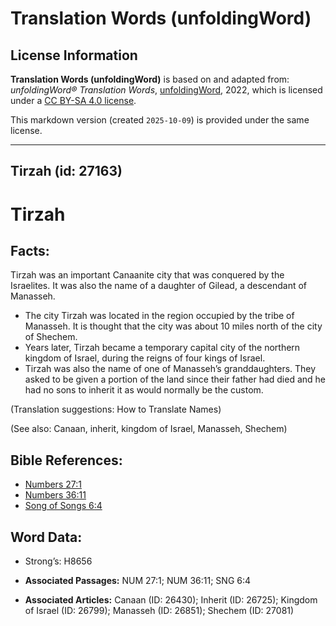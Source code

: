 # Translation Words (unfoldingWord)

## License Information

**Translation Words (unfoldingWord)** is based on and adapted from: _unfoldingWord® Translation Words_, [unfoldingWord](https://unfoldingword.org/utw), 2022, which is licensed under a [CC BY-SA 4.0 license](https://creativecommons.org/licenses/by-sa/4.0/legalcode.en).

This markdown version (created `2025-10-09`) is provided under the same license.



--------------------------------

## Tirzah (id: 27163)

Tirzah
======

Facts:
------

Tirzah was an important Canaanite city that was conquered by the Israelites. It was also the name of a daughter of Gilead, a descendant of Manasseh.

* The city Tirzah was located in the region occupied by the tribe of Manasseh. It is thought that the city was about 10 miles north of the city of Shechem.
* Years later, Tirzah became a temporary capital city of the northern kingdom of Israel, during the reigns of four kings of Israel.
* Tirzah was also the name of one of Manasseh’s granddaughters. They asked to be given a portion of the land since their father had died and he had no sons to inherit it as would normally be the custom.

(Translation suggestions: How to Translate Names)

(See also: Canaan, inherit, kingdom of Israel, Manasseh, Shechem)

Bible References:
-----------------

* [Numbers 27:1](https://ref.ly/Num27:1)
* [Numbers 36:11](https://ref.ly/Num36:11)
* [Song of Songs 6:4](https://ref.ly/Song6:4)

Word Data:
----------

* Strong’s: H8656

* **Associated Passages:** NUM 27:1; NUM 36:11; SNG 6:4
* **Associated Articles:** Canaan (ID: 26430); Inherit (ID: 26725); Kingdom of Israel (ID: 26799); Manasseh (ID: 26851); Shechem (ID: 27081)

